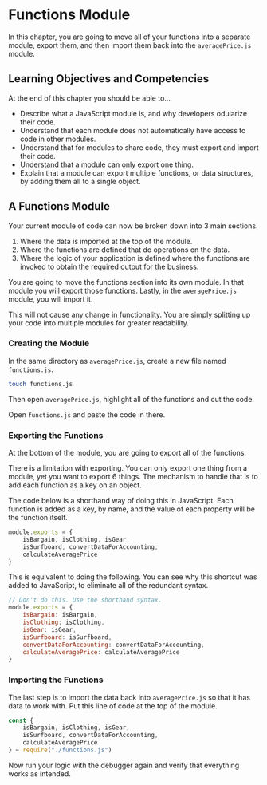 # Functions Module

In this chapter, you are going to move all of your functions into a separate module, export them, and then import them back into the `averagePrice.js` module.

## Learning Objectives and Competencies

At the end of this chapter you should be able to...

* Describe what a JavaScript module is, and why developers odularize their code.
* Understand that each module does not automatically have access to code in other modules.
* Understand that for modules to share code, they must export and import their code.
* Understand that a module can only export one thing.
* Explain that a module can export multiple functions, or data structures, by adding them all to a single object.

## A Functions Module

Your current module of code can now be broken down into 3 main sections.

1. Where the data is imported at the top of the module.
2. Where the functions are defined that do operations on the data.
3. Where the logic of your application is defined where the functions are invoked to obtain the required output for the business.

You are going to move the functions section into its own module. In that module you will export those functions. Lastly, in the `averagePrice.js` module, you will import it.

This will not cause any change in functionality. You are simply splitting up your code into multiple modules for greater readability.

### Creating the Module

In the same directory as `averagePrice.js`, create a new file named `functions.js`.

```sh
touch functions.js
```

Then open `averagePrice.js`, highlight all of the functions and cut the code.

Open `functions.js` and paste the code in there.

### Exporting the Functions

At the bottom of the module, you are going to export all of the functions.

There is a limitation with exporting. You can only export one thing from a module, yet you want to export 6 things. The mechanism to handle that is to add each function as a key on an object.

The code below is a shorthand way of doing this in JavaScript. Each function is added as a key, by name, and the value of each property will be the function itself.

```js
module.exports = {
    isBargain, isClothing, isGear,
    isSurfboard, convertDataForAccounting,
    calculateAveragePrice
}
```

This is equivalent to doing the following. You can see why this shortcut was added to JavaScript, to eliminate all of the redundant syntax.

```js
// Don't do this. Use the shorthand syntax.
module.exports = {
    isBargain: isBargain,
    isClothing: isClothing,
    isGear: isGear,
    isSurfboard: isSurfboard,
    convertDataForAccounting: convertDataForAccounting,
    calculateAveragePrice: calculateAveragePrice
}
```

### Importing the Functions

The last step is to import the data back into `averagePrice.js` so that it has data to work with. Put this line of code at the top of the module.

```js
const {
    isBargain, isClothing, isGear,
    isSurfboard, convertDataForAccounting,
    calculateAveragePrice
} = require("./functions.js")
```

Now run your logic with the debugger again and verify that everything works as intended.
